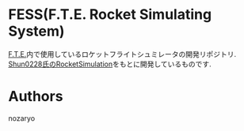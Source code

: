 # FESS(F.T.E. Rocket Simulating System)
[F.T.E.](https://www.fte-tohoku.org/)内で使用しているロケットフライトシュミレータの開発リポジトリ.  
[Shun0228氏のRocketSimulation](https://github.com/Shun0228/RocketSimulation)をもとに開発しているものです.

# Authors
nozaryo
